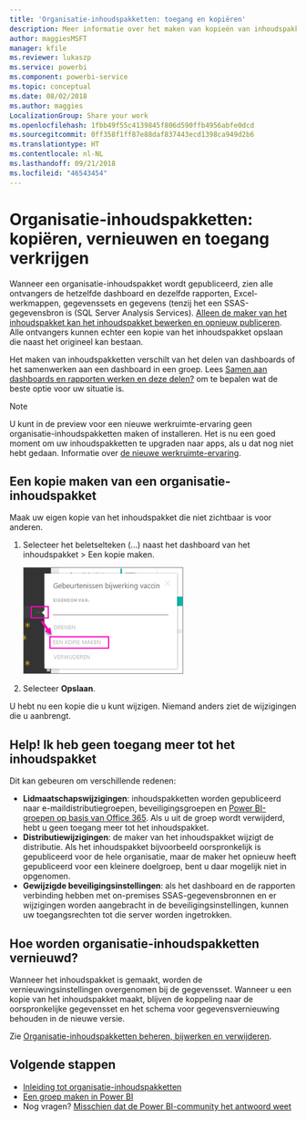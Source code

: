 ```yaml
---
title: 'Organisatie-inhoudspakketten: toegang en kopiëren'
description: Meer informatie over het maken van kopieën van inhoudspakketten van uw organisatie in Power BI en over het oplossen van problemen hiermee
author: maggiesMSFT
manager: kfile
ms.reviewer: lukaszp
ms.service: powerbi
ms.component: powerbi-service
ms.topic: conceptual
ms.date: 08/02/2018
ms.author: maggies
LocalizationGroup: Share your work
ms.openlocfilehash: 1fbb49f55c4139845f806d590ffb4956abfe0dcd
ms.sourcegitcommit: 0ff358f1ff87e88daf837443ecd1398ca949d2b6
ms.translationtype: HT
ms.contentlocale: nl-NL
ms.lasthandoff: 09/21/2018
ms.locfileid: "46543454"
---
```

# <a name="organizational-content-packs-copy-refresh-and-get-access"></a>Organisatie-inhoudspakketten: kopiëren, vernieuwen en toegang verkrijgen

Wanneer een organisatie-inhoudspakket wordt gepubliceerd, zien alle ontvangers de hetzelfde dashboard en dezelfde rapporten, Excel-werkmappen, gegevenssets en gegevens (tenzij het een SSAS-gegevensbron is (SQL Server Analysis Services).  [Alleen de maker van het inhoudspakket kan het inhoudspakket bewerken en opnieuw publiceren](service-organizational-content-pack-manage-update-delete.md).  Alle ontvangers kunnen echter een kopie van het inhoudspakket opslaan die naast het origineel kan bestaan.

Het maken van inhoudspakketten verschilt van het delen van dashboards of het samenwerken aan een dashboard in een groep. Lees [Samen aan dashboards en rapporten werken en deze delen?](service-how-to-collaborate-distribute-dashboards-reports.md) om te bepalen wat de beste optie voor uw situatie is.

> [!NOTE]
> U kunt in de preview voor een nieuwe werkruimte-ervaring geen organisatie-inhoudspakketten maken of installeren. Het is nu een goed moment om uw inhoudspakketten te upgraden naar apps, als u dat nog niet hebt gedaan. Informatie over [de nieuwe werkruimte-ervaring](service-create-the-new-workspaces.md).
> 

## <a name="create-a-copy-of-an-organizational-content-pack"></a>Een kopie maken van een organisatie-inhoudspakket
Maak uw eigen kopie van het inhoudspakket die niet zichtbaar is voor anderen.

1. Selecteer het beletselteken (...) naast het dashboard van het inhoudspakket > Een kopie maken.
   
    ![](media/service-organizational-content-pack-copy-refresh-access/power-bi-create-copy-organizational-content-pack.png)
2. Selecteer **Opslaan**.  

U hebt nu een kopie die u kunt wijzigen. Niemand anders ziet de wijzigingen die u aanbrengt.

## <a name="help--i-can-no-longer-access-the-content-pack"></a>Help!  Ik heb geen toegang meer tot het inhoudspakket
Dit kan gebeuren om verschillende redenen:

* **Lidmaatschapswijzigingen**: inhoudspakketten worden gepubliceerd naar e-maildistributiegroepen, beveiligingsgroepen en [Power BI-groepen op basis van Office 365](https://support.office.com/article/Create-a-group-in-Office-365-7124dc4c-1de9-40d4-b096-e8add19209e9).  Als u uit de groep wordt verwijderd, hebt u geen toegang meer tot het inhoudspakket.
* **Distributiewijzigingen**: de maker van het inhoudspakket wijzigt de distributie. Als het inhoudspakket bijvoorbeeld oorspronkelijk is gepubliceerd voor de hele organisatie, maar de maker het opnieuw heeft gepubliceerd voor een kleinere doelgroep, bent u daar mogelijk niet in opgenomen.
* **Gewijzigde beveiligingsinstellingen**: als het dashboard en de rapporten verbinding hebben met on-premises SSAS-gegevensbronnen en er wijzigingen worden aangebracht in de beveiligingsinstellingen, kunnen uw toegangsrechten tot die server worden ingetrokken.

## <a name="how-are-organizational-content-packs-refreshed"></a>Hoe worden organisatie-inhoudspakketten vernieuwd?
Wanneer het inhoudspakket is gemaakt, worden de vernieuwingsinstellingen overgenomen bij de gegevensset.  Wanneer u een kopie van het inhoudspakket maakt, blijven de koppeling naar de oorspronkelijke gegevensset en het schema voor gegevensvernieuwing behouden in de nieuwe versie. 

Zie [Organisatie-inhoudspakketten beheren, bijwerken en verwijderen](service-organizational-content-pack-manage-update-delete.md).

## <a name="next-steps"></a>Volgende stappen
* [Inleiding tot organisatie-inhoudspakketten](service-organizational-content-pack-introduction.md)
* [Een groep maken in Power BI](consumer/end-user-create-apps.md)
* Nog vragen? [Misschien dat de Power BI-community het antwoord weet](http://community.powerbi.com/)


